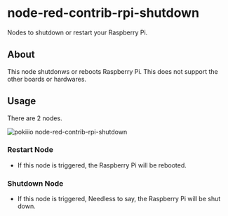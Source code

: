 # node-red-contrib-rpi-shutdown
Nodes to shutdown or restart your Raspberry Pi.


## About

This node shutdonws or reboots Raspberry Pi. This does not support the other boards or hardwares.

## Usage

There are 2 nodes.

![pokiiio node-red-contrib-rpi-shutdown](https://pbs.twimg.com/media/ERBkYplVAAEYgbr?format=png&name=small)


### Restart Node

 - If this node is triggered, the Raspberry Pi will be rebooted.

### Shutdown Node

 - If this node is triggered, Needless to say, the Raspberry Pi will be shut down.